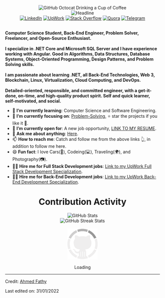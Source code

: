 <div>
    <div align=center>
        <img sytle="border-radius: 50%" src="https://encrypted-tbn0.gstatic.com/images?q=tbn:ANd9GcScTDj_3c-P5J5IwYVwNQLjlKJ7b0XS67uqsT449jCroeUQyaibeBj4A7SzwlA2RFno3qo&usqp=CAU" alt="GitHub Octocat Drinking a Cup of Coffee" height="200">
    </div>
    <div align=center>
        <img src="https://readme-typing-svg.herokuapp.com?color=%236FDA44&size=32&center=true&vCenter=true&width=600&height=50&lines=Hi+there+I'm+Fathy+%F0%9F%91%8B;Computer+Science+Student;Back-End+Engineer;Problem+Solver;Freelancer;Open-Source+Enthusiast" alt="Headline" />
    </div>
    <div align=center>
        <a href="https://www.linkedin.com/in/ahmedfathydev/"><img src="https://img.shields.io/badge/Linkedin-0077b5?style=flat&logo=linkedin" alt="LinkedIn" /></a>
        <a href="https://www.upwork.com/freelancers/~0121ca7f3563e57c0b"><img src="https://img.shields.io/badge/Upwork-494949?style=flat&logo=upwork" alt="UpWork" /></a>
        <a href="https://stackoverflow.com/users/11837259/ahmed-fathy"><img src="https://img.shields.io/badge/Stack Overflow-f48024?style=flat&logo=stackoverflow&logoColor=white" alt="Stack Overflow" /></a>
        <a href="https://www.quora.com/profile/Ahmed-Fathy-616"><img src="https://img.shields.io/badge/Quora-B92B27?style=flat&logo=quora" alt="Quora" /></a>
        <a href="https://t.me/ahmedfathydev"><img src="https://img.shields.io/badge/Telegram-0088cc?style=flat&logo=telegram" alt="Telegram" /></a>
    </div>
    <div align=left>
        <br>
        <p>
            <strong>
                Computer Science Student, Back-End Engineer, Problem Solver, Freelancer, and Open-Source Enthusiast.<br><br>
                I specialize in .NET Core and Microsoft SQL Server and I have experience working with Angular. Good in Algorithms, Data Structures, Database Systems, Object-Oriented Programming, Design Patterns, and Problem Solving skills.<br><br>
                I am passionate about learning .NET, all Back-End Technologies, Web 3, Blockchain, Linux, Virtualization, Cloud Computing, and DevOps.<br><br>
                Detailed-oriented, responsible, and committed engineer, with a get-it-done, on-time, and high-quality product spirit. Self and quick learner, self-motivated, and social.
            </strong>
        </p>
        <ul>
            <li>🌱 <b>I’m currently learning</b>: Computer Science and Software Engineering.</li>
            <li>🎯 <b>I’m currently focusing on</b>: <a href="https://ahmedfathydev.github.io/Problem-Solving/">Problem-Solving</a>, ⭐️ star the projects if you like it 🤩.</li>
            <li>🤔 <b>I’m currently open for</b>: A new job opportunity, <a href="https://flowcv.io/resume/feedback/lMhKFXfgJjf8">LINK TO MY RESUME</a>.</li>
            <li>💬 <b>Ask me about anything</b>: <a href="https://github.com/ahmedfathydev/ahmedfathydev/issues">Here</a>.</li>
            <li>📫 <b>How to reach me</b>: Catch and follow me from the above links 👆, in addition to follow me here.</li>
            <li>😄 <b>Fun fact</b>: I love Cars(🚗), Codeing(💻), Traveling(🌍), and Photography(📷).</li>
            <li>👨‍💻 <b>Hire me for Full Stack Development jobs</b>: <a href="https://www.upwork.com/freelancers/~0121ca7f3563e57c0b?s=1110580755107926016">Link to my UpWork Full Stack Development Specialization</a>.</li>
            <li>👨‍💻 <b>Hire me for Back-End Development jobs</b>: <a href="https://www.upwork.com/freelancers/~0121ca7f3563e57c0b?s=1110580748673863680">Link to my UpWork Back-End Development Specialization</a>.</li>
        </ul>
    </div>
    <div align=center>
        <h1>Contribution Activity</h1>
        <img src="https://github-readme-stats.vercel.app/api?username=ahmedfathydev&title_color=6FDA44&text_color=FFFFFF&show_icons=true&icon_color=6FDA44&include_all_commits=true&count_private=true&theme=dark" alt="GitHub Stats" height="200" />
        <br>
        <!--
        <img src="https://github-readme-stats.vercel.app/api/top-langs?username=ahmedfathydev&layout=compact&title_color=6FDA44&text_color=FFFFFF&theme=dark" alt="GitHub Most Used Languages" height="200" />
        <br>
        -->
        <img src="https://github-readme-streak-stats.herokuapp.com/?user=AhmedFathyDev&theme=dark&date_format=j%20M%5B%20Y%5D&currStreakLabel=6FDA44&fire=6FDA44&ring=6FDA44" alt="GitHub Streak Stats" height="200" />
        <br>
        <br>
    </div>
    <div align=center>
        <img src="https://raw.githubusercontent.com/AhmedFathyDev/AhmedFathyDev/main/GitHub.gif" alt="GitHub Octocat Logo" height="100">
        <p>Loading</p>
    </div>
</div>

------

Credit: [Ahmed Fathy](https://github.com/AhmedFathyDev)

Last edited on: 31/01/2022
